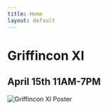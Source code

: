 ```yaml
---
title: Home
layout: default
---
```

# Griffincon XI
## April 15th 11AM-7PM

![Griffincon XI Poster](assets/img/griffinconxiposter.png)
